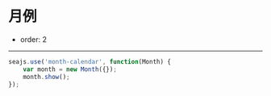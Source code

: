 # 月例

- order: 2

------------

<link rel="stylesheet" href="../src/css/month.css" />

<style type="text/css">
.ui-calendar-month {
position: absolute;
top: 240px;
left: 50%;
margin-left: -100px;
}
</style>


````javascript
seajs.use('month-calendar', function(Month) {
    var month = new Month({});
    month.show();
});
````
